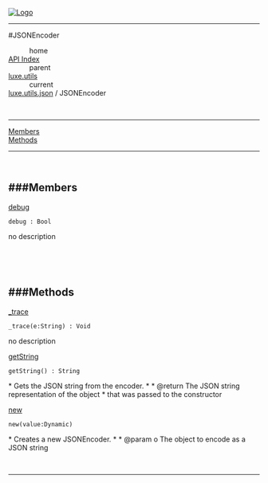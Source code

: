 
[![Logo](../../../../images/logo.png)](../../../../index.html)

---

#JSONEncoder


&emsp;&emsp;&emsp;home   
[API Index](../../../../api/index.html#luxe.utils)   
&emsp;&emsp;&emsp;parent    
[luxe.utils](../)     
&emsp;&emsp;&emsp;current    
[luxe.utils.json](./) / JSONEncoder

<br/>

---


[Members](#Members)   
[Methods](#Methods)   


---

&nbsp;   

<a class="lift" name="Members" ></a>
###Members   
---
<a class="lift" name="debug" href="#debug">debug</a>



`debug : Bool`

<span class="small_desc_flat"> no description </span>   

&nbsp;   

&nbsp;   

<a class="lift" name="Methods" ></a>
###Methods   
---
<a class="lift" name="_trace" href="#_trace">_trace</a>



`_trace(e:String) : Void`

<span class="small_desc_flat"> no description </span>   

<a class="lift" name="getString" href="#getString">getString</a>



`getString() : String`

<span class="small_desc_flat"> * Gets the JSON string from the encoder.
     *
     * @return The JSON string representation of the object
     *      that was passed to the constructor </span>   

<a class="lift" name="new" href="#new">new</a>



`new(value:Dynamic) `

<span class="small_desc_flat"> * Creates a new JSONEncoder.
     *
     * @param o The object to encode as a JSON string </span>   



&nbsp;
&nbsp;
&nbsp;

---  


&nbsp;   
&nbsp;   